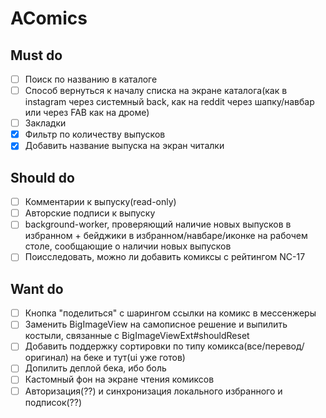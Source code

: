 # AComics

## Must do

* [ ] Поиск по названию в каталоге
* [ ] Способ вернуться к началу списка на экране каталога(как в instagram через системный back, как на reddit через шапку/навбар или через FAB как на дроме)
* [ ] Закладки
* [x] Фильтр по количеству выпусков
* [x] Добавить название выпуска на экран читалки

## Should do

* [ ] Комментарии к выпуску(read-only)
* [ ] Авторские подписи к выпуску
* [ ] background-worker, проверяющий наличие новых выпусков в избранном + бейджики в избранном/навбаре/иконке на рабочем столе, сообщающие о наличии новых выпусков
* [ ] Поисследовать, можно ли добавить комиксы с рейтингом NC-17

## Want do

* [ ] Кнопка "поделиться" с шарингом ссылки на комикс в мессенжеры
* [ ] Заменить BigImageView на самописное решение и выпилить костыли, связанные с BigImageViewExt#shouldReset
* [ ] Добавить поддержку сортировки по типу комикса(все/перевод/оригинал) на беке и тут(ui уже готов)
* [ ] Допилить деплой бека, ибо боль
* [ ] Кастомный фон на экране чтения комиксов
* [ ] Авторизация(??) и синхронизация локального избранного и подписок(??)
